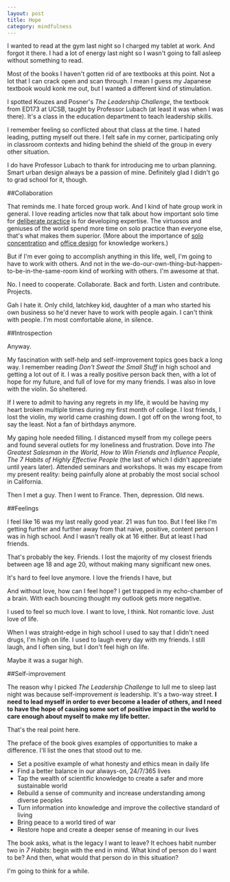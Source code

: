 ```yaml
---
layout: post
title: Hope
category: mindfulness
---
```


I wanted to read at the gym last night so I charged my tablet at work. And forgot it there. I had a lot of energy last night so I wasn't going to fall asleep without something to read.

Most of the books I haven't gotten rid of are textbooks at this point. Not a lot that I can crack open and scan through. I mean I guess my Japanese textbook would konk me out, but I wanted a different kind of stimulation.

I spotted Kouzes and Posner's *The Leadership Challenge*, the textbook from ED173 at UCSB, taught by Professor Lubach (at least it was when I was there). It's a class in the education department to teach leadership skills. 

I remember feeling so conflicted about that class at the time. I hated leading, putting myself out there. I felt safe in my corner, participating only in classroom contexts and hiding behind the shield of the group in every other situation.

I do have Professor Lubach to thank for introducing me to urban planning. Smart urban design always be a passion of mine. Definitely glad I didn't go to grad school for it, though.

##Collaboration

That reminds me. I hate forced group work. And I kind of hate group work in general. I love reading articles now that talk about how important solo time for [deliberate practice](http://www.davidsongifted.org/db/Articles_id_10448.aspx) is for developing expertise. The virtuosos and geniuses of the world spend more time on solo practice than everyone else, that's what makes them superior. (More about the importance of [solo concentration](http://hbswk.hbs.edu/archive/4991.html) and [office design](http://www.joelonsoftware.com/articles/FieldGuidetoDevelopers.html)  for knowledge workers.)

But if I'm ever going to accomplish anything in this life, well, I'm going to have to work with others. And not in the we-do-our-own-thing-but-happen-to-be-in-the-same-room kind of working with others. I'm awesome at that.

No. I need to cooperate. Collaborate. Back and forth. Listen and contribute. Projects.

Gah I hate it. Only child, latchkey kid, daughter of a man who started his own business so he'd never have to work with people again. I can't think with people. I'm most comfortable alone, in silence.

##Introspection

Anyway.

My fascination with self-help and self-improvement topics goes back a long way. I remember reading *Don't Sweat the Small Stuff* in high school and getting a lot out of it. I was a really positive person back then, with a lot of hope for my future, and full of love for my many friends. I was also in love with the violin. So sheltered.

If I were to admit to having any regrets in my life, it would be having my heart broken multiple times during my first month of college. I lost friends, I lost the violin, my world came crashing down. I got off on the wrong foot, to say the least. Not a fan of birthdays anymore.

My gaping hole needed filling. I distanced myself from my college peers and found several outlets for my loneliness and frustration. Dove into *The Greatest Salesman in the World*, *How to Win Friends and Influence People*, *The 7 Habits of Highly Effective People* (the last of which I didn't appreciate until years later). Attended seminars and workshops. It was my escape from my present reality: being painfully alone at probably the most social school in California.

Then I met a guy. Then I went to France. Then, depression. Old news.

##Feelings

I feel like 16 was my last really good year. 21 was fun too. But I feel like I'm getting further and further away from that naive, positive, content person I was in high school. And I wasn't really ok at 16 either. But at least I had friends.

That's probably the key. Friends. I lost the majority of my closest friends between age 18 and age 20, without making many significant new ones.

It's hard to feel love anymore. I love the friends I have, but 

And without love, how can I feel hope? I get trapped in my echo-chamber of a brain. With each bouncing thought my outlook gets more negative.

I used to feel so much love. I want to love, I think. Not romantic love. Just love of life.

When I was straight-edge in high school I used to say that I didn't need drugs, I'm high on life. I used to laugh every day with my friends. I still laugh, and I often sing, but I don't feel high on life.

Maybe it was a sugar high.

##Self-improvement

The reason why I picked *The Leadership Challenge* to lull me to sleep last night was because self-improvement *is* leadership. It's a two-way street. **I need to lead myself in order to ever become a leader of others, and I need to have the hope of causing some sort of positive impact in the world to care enough about myself to make my life better.**

That's the real point here.

The preface of the book gives examples of opportunities to make a difference. I'll list the ones that stood out to me.

* Set a positive example of what honesty and ethics mean in daily life
* Find a better balance in our always-on, 24/7/365 lives
* Tap the wealth of scientific knowledge to create a safer and more sustainable world
* Rebuild a sense of community and increase understanding among diverse peoples
* Turn information into knowledge and improve the collective standard of living
* Bring peace to a world tired of war
* Restore hope and create a deeper sense of meaning in our lives

The book asks, what is the legacy I want to leave? It echoes habit number two in *7 Habits*: begin with the end in mind. What kind of person do I want to be? And then, what would that person do in this situation?

I'm going to think for a while.